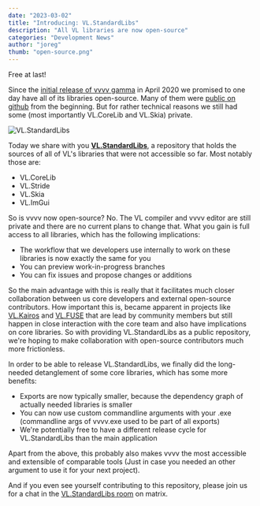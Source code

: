 ```yaml
---
date: "2023-03-02"
title: "Introducing: VL.StandardLibs"
description: "All VL libraries are now open-source"
categories: "Development News"
author: "joreg"
thumb: "open-source.png"
---
```


Free at last!

Since the [initial release of vvvv gamma](https://visualprogramming.net/blog/2020/vvvv-gamma-2020.1-release/) in April 2020 we promised to one day have all of its libraries open-source. Many of them were [public on github](https://github.com/vvvv) from the beginning. But for rather technical reasons we still had some (most importantly VL.CoreLib and VL.Skia) private.

![VL.StandardLibs](vvvvIO.png)

Today we share with you **[VL.StandardLibs](https://github.com/vvvv/VL.StandardLibs)**, a repository that holds the sources of all of VL's libraries that were not accessible so far. Most notably those are:

- VL.CoreLib
- VL.Stride
- VL.Skia
- VL.ImGui

So is vvvv now open-source? No. The VL compiler and vvvv editor are still private and there are no current plans to change that. What you gain is full access to all libraries, which has the following implications:

- The workflow that we developers use internally to work on these libraries is now exactly the same for you
- You can preview work-in-progress branches
- You can fix issues and propose changes or additions

So the main advantage with this is really that it facilitates much closer collaboration between us core developers and external open-source contributors. How important this is, became apparent in projects like [VL.Kairos](https://github.com/KairosResearchLab/Kairos) and [VL.FUSE](https://github.com/TheFuseLab/VL.Fuse/) that are lead by community members but still happen in close interaction with the core team and also have implications on core libraries. So with providing VL.StandardLibs as a public repository, we're hoping to make collaboration with open-source contributors much more frictionless.

In order to be able to release VL.StandardLibs, we finally did the long-needed detanglement of some core libraries, which has some more benefits:
- Exports are now typically smaller, because the dependency graph of actually needed libraries is smaller
- You can now use custom commandline arguments with your .exe (commandline args of vvvv.exe used to be part of all exports)
- We're potentially free to have a different release cycle for VL.StandardLibs than the main application
  
Apart from the above, this probably also makes vvvv the most accessible and extensible of comparable tools (Just in case you needed an other argument to use it for your next project).

And if you even see yourself contributing to this repository, please join us for a chat in the [VL.StandardLibs room](https://matrix.to/#/#VL.StandardLibs:matrix.org) on matrix.